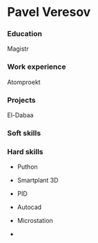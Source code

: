 # Pavel Veresov

### Education
Magistr


### Work experience
Atomproekt


### Projects
El-Dabaa

### Soft skills

### Hard skills
- Puthon
- Smartplant 3D
- PID
- Autocad
- Microstation

- 
